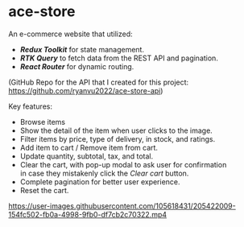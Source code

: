 # ace-store

An e-commerce website that utilized:
- **_Redux Toolkit_** for state management.   
- **_RTK Query_** to fetch data from the REST API and pagination.  
- **_React Router_** for dynamic routing.  

(GitHub Repo for the API that I created for this project: https://github.com/ryanvu2022/ace-store-api)

Key features:

- Browse items
- Show the detail of the item when user clicks to the image.
- Filter items by price, type of delivery, in stock, and ratings.
- Add item to cart / Remove item from cart.
- Update quantity, subtotal, tax, and total.
- Clear the cart, with pop-up modal to ask user for confirmation  
  in case they mistakenly click the _Clear cart_ button.
- Complete pagination for better user experience.
- Reset the cart.

https://user-images.githubusercontent.com/105618431/205422009-154fc502-fb0a-4998-9fb0-df7cb2c70322.mp4


